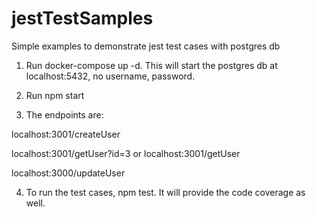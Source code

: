 # jestTestSamples
Simple examples to demonstrate jest test cases with postgres db
1. Run docker-compose up -d. This will start the postgres db at localhost:5432, no username, password.

2. Run npm start

3. The endpoints are:

localhost:3001/createUser

localhost:3001/getUser?id=3 or localhost:3001/getUser

localhost:3000/updateUser

4. To run the test cases, npm test. It will provide the code coverage as well. 

